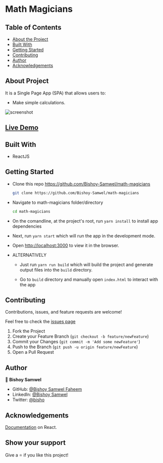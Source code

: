 # Math Magicians

## Table of Contents

* [About the Project](#about-the-project)
* [Built With](#built-with)
* [Getting Started](#getting-started)
* [Contributing](#contributing)
* [Author](#author)
* [Acknowledgements](#acknowledgements)

## About Project

It is a Single Page App (SPA) that allows users to:

* Make simple calculations.

![screenshot](https://user-images.githubusercontent.com/29541335/130459898-a081b101-763e-4ccd-a2f5-9bcfb602bc9c.png)


## [Live Demo]()

## Built With

* ReactJS

## Getting Started

* Clone this repo <https://github.com/Bishoy-Samwel/math-magicians>

    ```bash
    git clone https://github.com/Bishoy-Samwel/math-magicians
    ```

* Navigate to math-magicians folder/directory

    ```bash
    cd math-magicians
    ```

* On the comandline, at the project's root, run ```yarn install``` to install app dependencies

* Next, run ```yarn start``` which will run the app in the development mode.

* Open [http://localhost:3000](http://localhost:3000) to view it in the browser.

* ALTERNATIVELY

  * Just run ```yarn run build``` which will build the project and generate output files into the ```build``` directory.

  * Go to ```build``` directory and manually open ```index.html``` to interact with the app

## Contributing

Contributions, issues, and feature requests are welcome!

Feel free to check the [issues page](https://github.com/Bishoy-Samwel/math-magicians/issues)

  1. Fork the Project
  2. Create your Feature Branch (`git checkout -b feature/newFeature`)
  3. Commit your Changes (`git commit -m 'Add some newFeature'`)
  4. Push to the Branch (`git push -u origin feature/newFeature`)
  5. Open a Pull Request

## Author


👤 **Bishoy Samwel**

- GitHub: [@Bishoy Samwel Faheem](https://github.com/Bishoy-Samwel)
- LinkedIn: [@Bishoy Samwel](https://www.linkedin.com/in/bishoy-samwuel-ss/)
- Twitter: [@bisho](https://twitter.com/BishoFaheem15)

## Acknowledgements

[Documentation](https://reactjs.org/docs/getting-started.html) on React.

## Show your support

Give a ⭐️ if you like this project!
